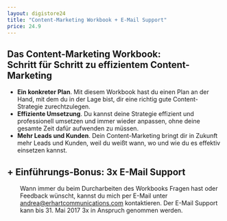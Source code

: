 ```yaml
---
layout: digistore24
title: "Content-Marketing Workbook + E-Mail Support"
price: 24.9
---
```

<h2>Das Content-Marketing Workbook:&#xA0;<br>Schritt f&#xFC;r Schritt zu effizientem Content-Marketing</h2>
<ul><li><strong>Ein konkreter Plan</strong>. Mit diesem Workbook hast du&#xA0;einen Plan an der Hand, mit dem du in der Lage bist, dir eine richtig gute Content-Strategie zurechtzulegen.</li>
<li><strong>Effiziente Umsetzung</strong>. Du kannst deine Strategie effizient und professionell umsetzen und immer wieder anpassen, ohne deine gesamte Zeit daf&#xFC;r aufwenden zu m&#xFC;ssen.</li>
<li><strong>Mehr Leads und Kunden</strong>. Dein Content-Marketing bringt dir in Zukunft mehr Leads und Kunden, weil du wei&#xDF;t wann, wo und wie du es effektiv einsetzen kannst.</li>
</ul><h2>+ Einf&#xFC;hrungs-Bonus: 3x E-Mail Support</h2>
<p style="padding-left:30px;">Wann immer du beim Durcharbeiten des Workbooks Fragen hast oder Feedback w&#xFC;nscht, kannst du mich per E-Mail unter <a href="mailto:andrea@erhartcommunications.com">andrea@erhartcommunications.com</a>&#xA0;kontaktieren. Der E-Mail Support kann bis 31. Mai 2017 3x in Anspruch genommen werden.</p>